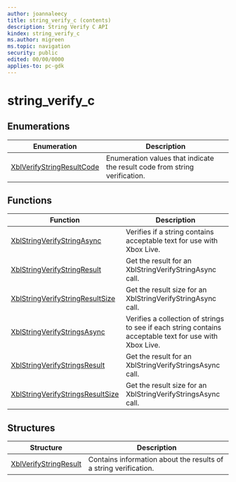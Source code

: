 ```yaml
---
author: joannaleecy
title: string_verify_c (contents)
description: String Verify C API
kindex: string_verify_c
ms.author: migreen
ms.topic: navigation
security: public
edited: 00/00/0000
applies-to: pc-gdk
---
```


# string_verify_c  



  
## Enumerations  
  
| Enumeration | Description |  
| --- | --- |  
| [XblVerifyStringResultCode](enums/xblverifystringresultcode.md) | Enumeration values that indicate the result code from string verification. |  
  
## Functions  
  
| Function | Description |  
| --- | --- |  
| [XblStringVerifyStringAsync](functions/xblstringverifystringasync.md) | Verifies if a string contains acceptable text for use with Xbox Live. |  
| [XblStringVerifyStringResult](functions/xblstringverifystringresult.md) | Get the result for an XblStringVerifyStringAsync call. |  
| [XblStringVerifyStringResultSize](functions/xblstringverifystringresultsize.md) | Get the result size for an XblStringVerifyStringAsync call. |  
| [XblStringVerifyStringsAsync](functions/xblstringverifystringsasync.md) | Verifies a collection of strings to see if each string contains acceptable text for use with Xbox Live. |  
| [XblStringVerifyStringsResult](functions/xblstringverifystringsresult.md) | Get the result for an XblStringVerifyStringsAsync call. |  
| [XblStringVerifyStringsResultSize](functions/xblstringverifystringsresultsize.md) | Get the result size for an XblStringVerifyStringsAsync call. |  
  
## Structures  
  
| Structure | Description |  
| --- | --- |  
| [XblVerifyStringResult](structs/xblverifystringresult.md) | Contains information about the results of a string verification. |  
